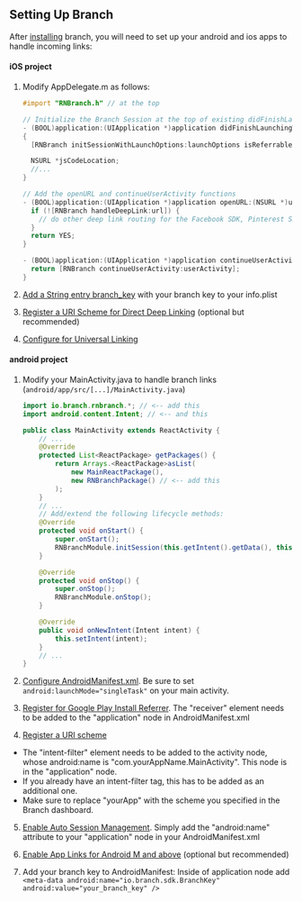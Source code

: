 ## Setting Up Branch
After [installing](./installation.md) branch, you will need to set up your android and ios apps to handle incoming links:

#### iOS project
1. Modify AppDelegate.m as follows:
    ```objective-c
    #import "RNBranch.h" // at the top

    // Initialize the Branch Session at the top of existing didFinishLaunchingWithOptions
    - (BOOL)application:(UIApplication *)application didFinishLaunchingWithOptions:(NSDictionary *)launchOptions
    {
      [RNBranch initSessionWithLaunchOptions:launchOptions isReferrable:YES]; // <-- add this

      NSURL *jsCodeLocation;
      //...
    }

    // Add the openURL and continueUserActivity functions
    - (BOOL)application:(UIApplication *)application openURL:(NSURL *)url sourceApplication:(NSString *)sourceApplication annotation:(id)annotation {
      if (![RNBranch handleDeepLink:url]) {
        // do other deep link routing for the Facebook SDK, Pinterest SDK, etc
      }
      return YES;
    }

    - (BOOL)application:(UIApplication *)application continueUserActivity:(NSUserActivity *)userActivity restorationHandler:(void (^)(NSArray *restorableObjects))restorationHandler {
      return [RNBranch continueUserActivity:userActivity];
    }
    ```
1. [Add a String entry branch_key](https://dev.branch.io/references/ios_sdk/#add-your-branch-key-to-your-project) with your branch key to your info.plist

2. [Register a URI Scheme for Direct Deep Linking](https://dev.branch.io/references/ios_sdk/#register-a-uri-scheme-direct-deep-linking-optional-but-recommended) (optional but recommended)

3. [Configure for Universal Linking](https://dev.branch.io/references/ios_sdk/#support-universal-linking-ios-9)

#### android project

1. Modify your MainActivity.java to handle branch links (`android/app/src/[...]/MainActivity.java`)
    ```java
    import io.branch.rnbranch.*; // <-- add this
    import android.content.Intent; // <-- and this

    public class MainActivity extends ReactActivity {
        // ...
        @Override
        protected List<ReactPackage> getPackages() {
            return Arrays.<ReactPackage>asList(
                new MainReactPackage(),
                new RNBranchPackage() // <-- add this
            );
        }
        // ...
        // Add/extend the following lifecycle methods:
        @Override
        protected void onStart() {
            super.onStart();
            RNBranchModule.initSession(this.getIntent().getData(), this);
        }

        @Override
        protected void onStop() {
            super.onStop();
            RNBranchModule.onStop();
        }

        @Override
        public void onNewIntent(Intent intent) {
            this.setIntent(intent);
        }
        // ...
    }
    ```

2. [Configure AndroidManifest.xml](https://dev.branch.io/getting-started/sdk-integration-guide/guide/android/#configure-manifest). Be sure to set `android:launchMode="singleTask"` on your main activity.

3. [Register for Google Play Install Referrer](https://dev.branch.io/getting-started/sdk-integration-guide/guide/android/#register-for-google-play-install-referrer). The "receiver" element needs to be added to the "application" node in AndroidManifest.xml

4. [Register a URI scheme](https://dev.branch.io/getting-started/sdk-integration-guide/guide/android/#register-a-uri-scheme)
- The "intent-filter" element needs to be added to the activity node, whose android:name is "com.yourAppName.MainActivity". This node is in the "application" node.
- If you already have an intent-filter tag, this has to be added as an additional one.
- Make sure to replace "yourApp" with the scheme you specified in the Branch dashboard.

5. [Enable Auto Session Management](https://dev.branch.io/getting-started/sdk-integration-guide/guide/android/#enable-auto-session-management). Simply add the "android:name" attribute to your "application" node in your AndroidManifest.xml

6. [Enable App Links for Android M and above](https://dev.branch.io/getting-started/universal-app-links/guide/android/) (optional but recommended)

7. Add your branch key to AndroidManifest: Inside of application node add     `<meta-data android:name="io.branch.sdk.BranchKey" android:value="your_branch_key" />`
